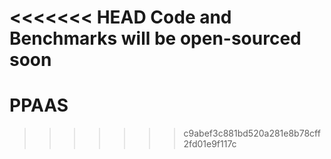 <<<<<<< HEAD
Code and Benchmarks will be open-sourced soon
=======
# PPAAS
>>>>>>> c9abef3c881bd520a281e8b78cff2fd01e9f117c
